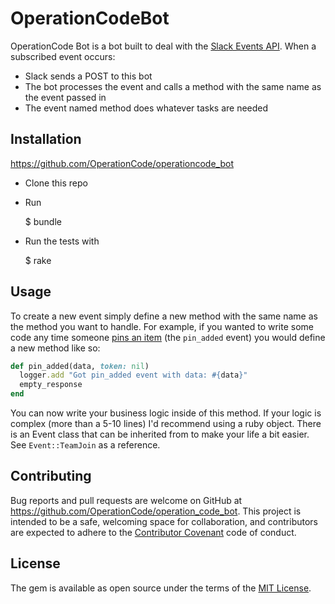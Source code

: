 # OperationCodeBot

OperationCode Bot is a bot built to deal with the [Slack Events API](https://api.slack.com/events).
When a subscribed event occurs:
  * Slack sends a POST to this bot
  * The bot processes the event and calls a method with the same name as the event passed in
  * The event named method does whatever tasks are needed

## Installation

https://github.com/OperationCode/operationcode_bot
* Clone this repo
* Run

    $ bundle
* Run the tests with

    $ rake

## Usage

To create a new event simply define a new method with the same name as the method you want to handle.
For example, if you wanted to write some code any time someone [pins an item](https://api.slack.com/events/pin_added) (the ```pin_added``` event) you would define
a new method like so:

```ruby
def pin_added(data, token: nil)
  logger.add "Got pin_added event with data: #{data}"
  empty_response
end
```

You can now write your business logic inside of this method.
If your logic is complex (more than a 5-10 lines) I'd recommend using a ruby object.
There is an Event class that can be inherited from to make your life a bit easier.
See ```Event::TeamJoin``` as a reference.


## Contributing

Bug reports and pull requests are welcome on GitHub at https://github.com/OperationCode/operation_code_bot. This project is intended to be a safe, welcoming space for collaboration, and contributors are expected to adhere to the [Contributor Covenant](http://contributor-covenant.org) code of conduct.

## License

The gem is available as open source under the terms of the [MIT License](http://opensource.org/licenses/MIT).


